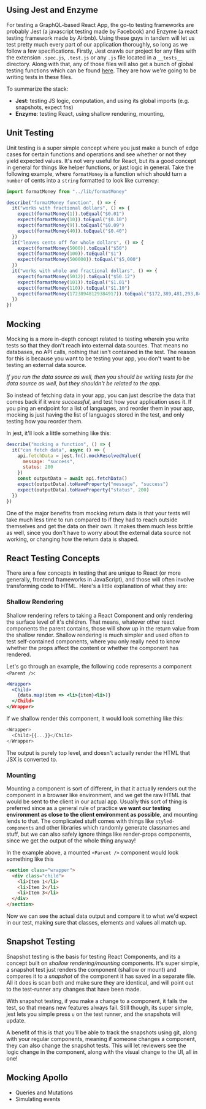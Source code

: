 ## Using Jest and Enzyme

For testing a GraphQL-based React App, the go-to testing frameworks are probably Jest (a javascript testing made by Facebook) and Enzyme (a react testing framework made by Airbnb). Using these guys in tandem will let us test pretty much every part of our application thoroughly, so long as we follow a few specifications. Firstly, Jest crawls our project for any files with the extension `.spec.js`, `.test.js` or any `.js` file located in a `__tests__` directory. Along with that, any of those files will also get a bunch of global testing functions which can be found [here](https://jestjs.io/docs/en/api). They are how we're going to be writing tests in these files.

To summarize the stack:

- **Jest**: testing JS logic, computation, and using its global imports (e.g. snapshots, expect fns)
- **Enzyme**: testing React, using shallow rendering, mounting,

## Unit Testing

Unit testing is a super simple concept where you just make a bunch of edge cases for certain functions and operations and see whether or not they yield expected values. It's not very useful for React, but its a good concept in general for things like helper functions, or just logic in general. Take the following example, where `formatMoney` is a function which should turn a `number` of cents into a `string` formatted to look like currency:

```js
import formatMoney from "../lib/formatMoney"

describe("formatMoney function", () => {
  it("works with fractional dollars", () => {
    expect(formatMoney(1)).toEqual("$0.01")
    expect(formatMoney(10)).toEqual("$0.10")
    expect(formatMoney(9)).toEqual("$0.09")
    expect(formatMoney(40)).toEqual("$0.40")
  })
  it("leaves cents off for whole dollars", () => {
    expect(formatMoney(5000)).toEqual("$50")
    expect(formatMoney(100)).toEqual("$1")
    expect(formatMoney(500000)).toEqual("$5,000")
  })
  it("works with whole and fractional dollars", () => {
    expect(formatMoney(5012)).toEqual("$50.12")
    expect(formatMoney(101)).toEqual("$1.01")
    expect(formatMoney(110)).toEqual("$1.10")
    expect(formatMoney(17238948129384917)).toEqual("$172,389,481,293,849.16")
  })
})
```

## Mocking

Mocking is a more in-depth concept related to testing wherein you write tests so that they don't reach into external data sources. That means no databases, no API calls, nothing that isn't contained in the test. The reason for this is because you want to be testing your app, you don't want to be testing an external data source.

_If you run the data source as well, then you should be writing tests for the data source as well, but they shouldn't be related to the app._

So instead of fetching data in your app, you can just describe the data that comes back if it _were successful_, and test how your application uses it. If you ping an endpoint for a list of languages, and reorder them in your app, mocking is just having the list of languages stored in the test, and only testing how you reorder them.

In jest, it'll look a little something like this:

```js
describe("mocking a function", () => {
  it("can fetch data", async () => {
    api.fetchData = jest.fn().mockResolvedValue({
      message: "success",
      status: 200
    })
    const outputData = await api.fetchData()
    expect(outputData).toHaveProperty("message", "success")
    expect(outputData).toHaveProperty("status", 200)
  })
})
```

One of the major benefits from mocking return data is that your tests will take much less time to run compared to if they had to reach outside themselves and get the data on their own. It makes them much less brittle as well, since you don't have to worry about the external data source not working, or changing how the return data is shaped.

## React Testing Concepts

There are a few concepts in testing that are unique to React (or more generally, frontend frameworks in JavaScript), and those will often involve transforming code to HTML. Here's a little explanation of what they are:

### Shallow Rendering

Shallow rendering refers to taking a React Component and only rendering the surface level of it's children. That means, whatever other react components the parent contains, those will show up in the return value from the shallow render. Shallow rendering is much simpler and used often to test self-contained components, where you only really need to know whether the props affect the content or whether the component has rendered.

Let's go through an example, the following code represents a component `<Parent />`:

```jsx
<Wrapper>
  <Child>
    {data.map(item => <li>{item}<li>)}
  </Child>
</Wrapper>
```

If we shallow render this component, it would look something like this:

```js
<Wrapper>
  <Child>{{...}}</Child>
</Wrapper>
```

The output is purely top level, and doesn't actually render the HTML that JSX is converted to.

### Mounting

Mounting a component is sort of different, in that it actually renders out the component in a browser like environment, and we get the raw HTML that would be sent to the client in our actual app. Usually this sort of thing is preferred since as a general rule of practice **we want our testing environment as close to the client environment as possible**, and mounting lends to that. The complicated stuff comes with things like `styled-components` and other libraries which randomly generate classnames and stuff, but we can also safely ignore things like render-props components, since we get the output of the whole thing anyway!

In the example above, a mounted `<Parent />` component would look something like this

```html
<section class="wrapper">
  <div class="child">
    <li>Item 1</li>
    <li>Item 2</li>
    <li>Item 3</li>
  </div>
</section>
```

Now we can see the actual data output and compare it to what we'd expect in our test, making sure that classes, elements and values all match up.

## Snapshot Testing

Snapshot testing is the basis for testing React Components, and its a concept built on _shallow rendering/mounting_ components. It's super simple, a snapshot test just renders the component (shallow or mount) and compares it to a _snapshot_ of the component it has saved in a separate file. All it does is scan both and make sure they are identical, and will point out to the test-runner any changes that have been made.

With snapshot testing, if you make a change to a component, it fails the test, so that means new features always fail. Still though, its super simple, jest lets you simple press `u` on the test runner, and the snapshots will update.

A benefit of this is that you'll be able to track the snapshots using git, along with your regular components, meaning if someone changes a component, they can also change the snapshot tests. This will let reviewers see the logic change in the component, along with the visual change to the UI, all in one!

## Mocking Apollo

- Queries and Mutations
- Simulating events
